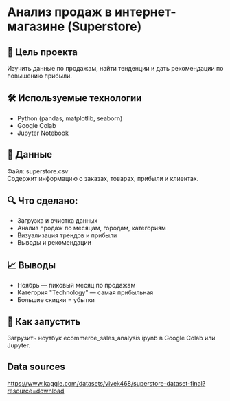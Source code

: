 # Анализ продаж в интернет-магазине (Superstore)

## 📌 Цель проекта
Изучить данные по продажам, найти тенденции и дать рекомендации по повышению прибыли.

## 🛠 Используемые технологии
- Python (pandas, matplotlib, seaborn)
- Google Colab
- Jupyter Notebook

## 📁 Данные
Файл: superstore.csv  
Содержит информацию о заказах, товарах, прибыли и клиентах.

## 🔍 Что сделано:
- Загрузка и очистка данных
- Анализ продаж по месяцам, городам, категориям
- Визуализация трендов и прибыли
- Выводы и рекомендации

## 📈 Выводы
- Ноябрь — пиковый месяц по продажам
- Категория "Technology" — самая прибыльная
- Большие скидки = убытки

## 🚀 Как запустить
Загрузить ноутбук ecommerce_sales_analysis.ipynb в Google Colab или Jupyter.

## Data sources
https://www.kaggle.com/datasets/vivek468/superstore-dataset-final?resource=download
